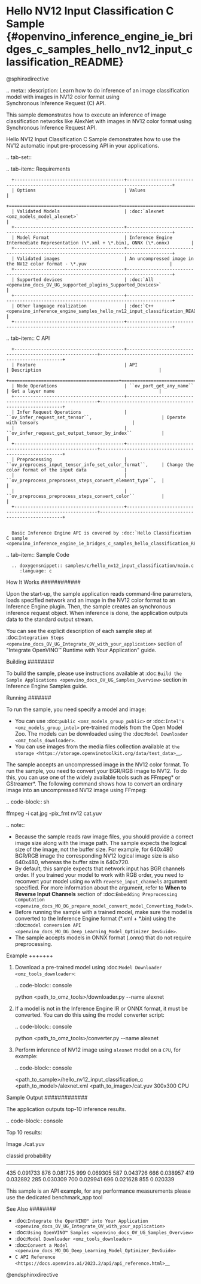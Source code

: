 # Hello NV12 Input Classification C Sample {#openvino_inference_engine_ie_bridges_c_samples_hello_nv12_input_classification_README}

@sphinxdirective

.. meta::
   :description: Learn how to do inference of an image 
                 classification model with images in NV12 color format using  
                 Synchronous Inference Request (C) API.


This sample demonstrates how to execute an inference of image classification networks like AlexNet with images in NV12 color format using Synchronous Inference Request API.

Hello NV12 Input Classification C Sample demonstrates how to use the NV12 automatic input pre-processing API in your applications.

.. tab-set::

   .. tab-item:: Requirements 

      +-----------------------------------------+---------------------------------------------------------------------------------------+
      | Options                                 | Values                                                                                |
      +=========================================+=======================================================================================+
      | Validated Models                        | :doc:`alexnet <omz_models_model_alexnet>`                                             |
      +-----------------------------------------+---------------------------------------------------------------------------------------+
      | Model Format                            | Inference Engine Intermediate Representation (\*.xml + \*.bin), ONNX (\*.onnx)        |
      +-----------------------------------------+---------------------------------------------------------------------------------------+
      | Validated images                        | An uncompressed image in the NV12 color format - \*.yuv                               |
      +-----------------------------------------+---------------------------------------------------------------------------------------+
      | Supported devices                       | :doc:`All <openvino_docs_OV_UG_supported_plugins_Supported_Devices>`                  |
      +-----------------------------------------+---------------------------------------------------------------------------------------+
      | Other language realization              | :doc:`C++ <openvino_inference_engine_samples_hello_nv12_input_classification_README>` |
      +-----------------------------------------+---------------------------------------------------------------------------------------+

   .. tab-item:: C API 

      +-----------------------------------------+-----------------------------------------------------------+--------------------------------------------------------+
      | Feature                                 | API                                                       | Description                                            |
      +=========================================+===========================================================+========================================================+
      | Node Operations                         | ``ov_port_get_any_name``                                  | Get a layer name                                       |
      +-----------------------------------------+-----------------------------------------------------------+--------------------------------------------------------+
      | Infer Request Operations                | ``ov_infer_request_set_tensor``,                          | Operate with tensors                                   |
      |                                         | ``ov_infer_request_get_output_tensor_by_index``           |                                                        |
      +-----------------------------------------+-----------------------------------------------------------+--------------------------------------------------------+
      | Preprocessing                           | ``ov_preprocess_input_tensor_info_set_color_format``,     | Change the color format of the input data              |
      |                                         | ``ov_preprocess_preprocess_steps_convert_element_type``,  |                                                        |
      |                                         | ``ov_preprocess_preprocess_steps_convert_color``          |                                                        |
      +-----------------------------------------+-----------------------------------------------------------+--------------------------------------------------------+


      Basic Inference Engine API is covered by :doc:`Hello Classification C sample <openvino_inference_engine_ie_bridges_c_samples_hello_classification_README>`.

   .. tab-item:: Sample Code

      .. doxygensnippet:: samples/c/hello_nv12_input_classification/main.c
         :language: c

How It Works
############

Upon the start-up, the sample application reads command-line parameters, loads specified network and an image in the NV12 color format to an Inference Engine plugin. Then, the sample creates an synchronous inference request object. When inference is done, the application outputs data to the standard output stream.

You can see the explicit description of each sample step at :doc:`Integration Steps <openvino_docs_OV_UG_Integrate_OV_with_your_application>` section of "Integrate OpenVINO™ Runtime with Your Application" guide.

Building
########

To build the sample, please use instructions available at :doc:`Build the Sample Applications <openvino_docs_OV_UG_Samples_Overview>` section in Inference Engine Samples guide.

Running
#######

To run the sample, you need specify a model and image:

- You can use :doc:`public <omz_models_group_public>` or :doc:`Intel's <omz_models_group_intel>` pre-trained models from the Open Model Zoo. The models can be downloaded using the :doc:`Model Downloader <omz_tools_downloader>`.
- You can use images from the media files collection available at `the storage <https://storage.openvinotoolkit.org/data/test_data>`__.

The sample accepts an uncompressed image in the NV12 color format. To run the sample, you need to convert your BGR/RGB image to NV12. To do this, you can use one of the widely available tools such as FFmpeg\* or GStreamer\*. The following command shows how to convert an ordinary image into an uncompressed NV12 image using FFmpeg:

.. code-block:: sh
   
   ffmpeg -i cat.jpg -pix_fmt nv12 cat.yuv

.. note::
  
   - Because the sample reads raw image files, you should provide a correct image size along with the image path. The sample expects the logical size of the image, not the buffer size. For example, for 640x480 BGR/RGB image the corresponding NV12 logical image size is also 640x480, whereas the buffer size is 640x720.
   - By default, this sample expects that network input has BGR channels order. If you trained your model to work with RGB order, you need to reconvert your model using ``mo`` with ``reverse_input_channels`` argument specified. For more information about the argument, refer to **When to Reverse Input Channels** section of :doc:`Embedding Preprocessing Computation <openvino_docs_MO_DG_prepare_model_convert_model_Converting_Model>`.
   - Before running the sample with a trained model, make sure the model is converted to the Inference Engine format (\*.xml + \*.bin) using the :doc:`model conversion API <openvino_docs_MO_DG_Deep_Learning_Model_Optimizer_DevGuide>`.
   - The sample accepts models in ONNX format (.onnx) that do not require preprocessing.

Example
+++++++

1. Download a pre-trained model using :doc:`Model Downloader <omz_tools_downloader>`:
   
   .. code-block:: console
      
      python <path_to_omz_tools>/downloader.py --name alexnet

2. If a model is not in the Inference Engine IR or ONNX format, it must be converted. You can do this using the model converter script:
   
   .. code-block:: console

      python <path_to_omz_tools>/converter.py --name alexnet

3. Perform inference of NV12 image using `alexnet` model on a `CPU`, for example:
   
   .. code-block:: console
      
      <path_to_sample>/hello_nv12_input_classification_c <path_to_model>/alexnet.xml <path_to_image>/cat.yuv 300x300 CPU

Sample Output
#############

The application outputs top-10 inference results.

.. code-block:: console
   
   Top 10 results:
   
   Image ./cat.yuv
   
   classid probability
   ------- -----------
   435       0.091733
   876       0.081725
   999       0.069305
   587       0.043726
   666       0.038957
   419       0.032892
   285       0.030309
   700       0.029941
   696       0.021628
   855       0.020339
   
   This sample is an API example, for any performance measurements please use the dedicated benchmark_app tool

See Also
########

- :doc:`Integrate the OpenVINO™ into Your Application <openvino_docs_OV_UG_Integrate_OV_with_your_application>`
- :doc:`Using OpenVINO™ Samples <openvino_docs_OV_UG_Samples_Overview>`
- :doc:`Model Downloader <omz_tools_downloader>`
- :doc:`Convert a Model <openvino_docs_MO_DG_Deep_Learning_Model_Optimizer_DevGuide>`
- `C API Reference <https://docs.openvino.ai/2023.2/api/api_reference.html>`__

@endsphinxdirective

